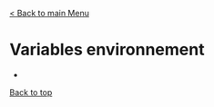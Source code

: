 [< Back to main Menu](https://github.com/gsoulie/Mobile-App-Development/blob/master/angular-formation.md)    

# Variables environnement

* [](#)         


[Back to top](#variables-environnement)
